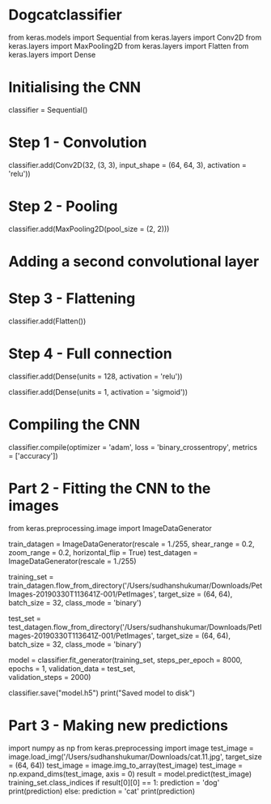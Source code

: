 # Dogcatclassifier
from keras.models import Sequential
from keras.layers import Conv2D
from keras.layers import MaxPooling2D
from keras.layers import Flatten
from keras.layers import Dense

# Initialising the CNN
classifier = Sequential()

# Step 1 - Convolution
classifier.add(Conv2D(32, (3, 3), input_shape = (64, 64, 3), activation = 'relu'))

# Step 2 - Pooling
classifier.add(MaxPooling2D(pool_size = (2, 2)))

# Adding a second convolutional layer




# Step 3 - Flattening
classifier.add(Flatten())

# Step 4 - Full connection
classifier.add(Dense(units = 128, activation = 'relu'))

classifier.add(Dense(units = 1, activation = 'sigmoid'))

# Compiling the CNN
classifier.compile(optimizer = 'adam', loss = 'binary_crossentropy', metrics = ['accuracy'])

# Part 2 - Fitting the CNN to the images

from keras.preprocessing.image import ImageDataGenerator

train_datagen = ImageDataGenerator(rescale = 1./255,
                                   shear_range = 0.2,
                                   zoom_range = 0.2,
                                   horizontal_flip = True)
test_datagen = ImageDataGenerator(rescale = 1./255)

training_set = train_datagen.flow_from_directory('/Users/sudhanshukumar/Downloads/PetImages-20190330T113641Z-001/PetImages',
                                                 target_size = (64, 64),
                                                 batch_size = 32,
                                                 class_mode = 'binary')

test_set = test_datagen.flow_from_directory('/Users/sudhanshukumar/Downloads/PetImages-20190330T113641Z-001/PetImages',
                                            target_size = (64, 64),
                                            batch_size = 32,
                                            class_mode = 'binary')

model = classifier.fit_generator(training_set,
                         steps_per_epoch = 8000,
                         epochs = 1,
                         validation_data = test_set,    
                         validation_steps = 2000)

classifier.save("model.h5")
print("Saved model to disk")

# Part 3 - Making new predictions




import numpy as np
from keras.preprocessing import image
test_image = image.load_img('/Users/sudhanshukumar/Downloads/cat.11.jpg', target_size = (64, 64))
test_image = image.img_to_array(test_image)
test_image = np.expand_dims(test_image, axis = 0)
result = model.predict(test_image)
training_set.class_indices
if result[0][0] == 1:
    prediction = 'dog'
    print(prediction)
else:
    prediction = 'cat'
    print(prediction)
